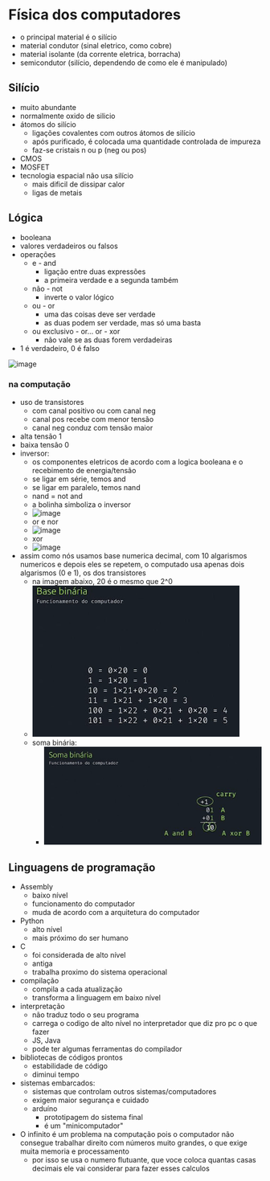 # Física dos computadores

- o principal material é o silício
- material condutor (sinal eletrico, como cobre)
- material isolante (da corrente eletrica, borracha)
- semicondutor (silício, dependendo de como ele é manipulado)

## Silício

- muito abundante
- normalmente oxido de silicio
- átomos do silício
  - ligações covalentes com outros átomos de silício
  - após purificado, é colocada uma quantidade controlada de impureza
  - faz-se cristais n ou p (neg ou pos)
- CMOS
- MOSFET
- tecnologia espacial não usa silício
  - mais dificil de dissipar calor
  - ligas de metais

## Lógica

- booleana
- valores verdadeiros ou falsos
- operações
  - e - and
    - ligação entre duas expressões
    - a primeira verdade e a segunda também
  - não - not
    - inverte o valor lógico
  - ou - or
    - uma das coisas deve ser verdade
    - as duas podem ser verdade, mas só uma basta
  - ou exclusivo - or... or - xor
    - não vale se as duas forem verdadeiras
- 1 é verdadeiro, 0 é falso

![image](https://github.com/user-attachments/assets/36652fb8-057d-48fc-a8d9-7aa593a6b9e7)

### na computação

- uso de transistores
  - com canal positivo ou com canal neg
  - canal pos recebe com menor tensão
  - canal neg conduz com tensão maior
- alta tensão 1
- baixa tensão 0
- inversor:
  - os componentes eletricos de acordo com a logica booleana e o recebimento de energia/tensão
  - se ligar em série, temos and
  - se ligar em paralelo, temos nand
  - nand = not and
  - a bolinha simboliza o inversor
  - ![image](https://github.com/user-attachments/assets/618864e8-0cd5-4bbf-8ded-3a47a71044b5)
  - or e nor
  - ![image](https://github.com/user-attachments/assets/51943aa4-c906-4c51-9809-ecd971d8a8c8)
  - xor
  - ![image](https://github.com/user-attachments/assets/7425c6ff-d6b7-434d-9d56-73eb60554a8c)
- assim como nós usamos base numerica decimal, com 10 algarismos numericos e depois eles se repetem, o computado usa apenas dois algarismos (0 e 1), os dos transistores
  - na imagem abaixo, 20 é o mesmo que 2^0
  - ![alt text](image.png)
  - soma binária:
    - ![alt text](image-1.png)

## Linguagens de programação

- Assembly
  - baixo nível
  - funcionamento do computador
  - muda de acordo com a arquitetura do computador
- Python
  - alto nível
  - mais próximo do ser humano
- C
  - foi considerada de alto nível
  - antiga
  - trabalha proximo do sistema operacional
- compilação
  - compila a cada atualização
  - transforma a linguagem em baixo nível
- interpretação
  - não traduz todo o seu programa
  - carrega o codigo de alto nível no interpretador que diz pro pc o que fazer
  - JS, Java
  - pode ter algumas ferramentas do compilador
- bibliotecas de códigos prontos
  - estabilidade de código
  - diminui tempo
- sistemas embarcados:
  - sistemas que controlam outros sistemas/computadores
  - exigem maior segurança e cuidado
  - arduíno
    - prototipagem do sistema final
    - é um "minicomputador"
- O infinito é um problema na computação pois o computador não consegue trabalhar direito com números muito grandes, o que exige muita memoria e processamento
  - por isso se usa o numero flutuante, que voce coloca quantas casas decimais ele vai considerar para fazer esses calculos
  
